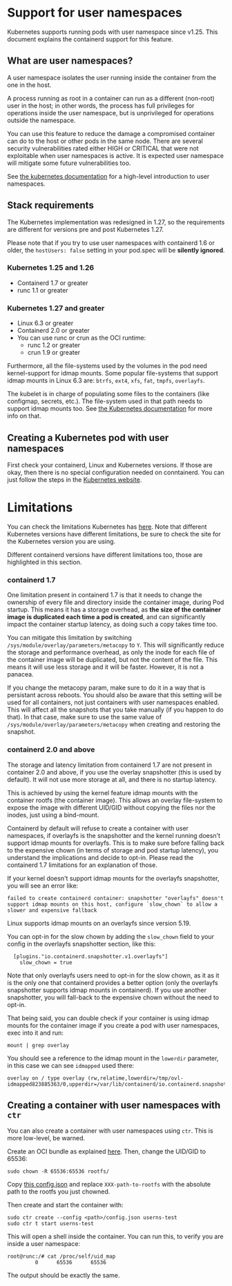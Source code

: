 # Support for user namespaces

Kubernetes supports running pods with user namespace since v1.25. This document explains the
containerd support for this feature.

## What are user namespaces?

A user namespace isolates the user running inside the container from the one in the host.

A process running as root in a container can run as a different (non-root) user in the host; in
other words, the process has full privileges for operations inside the user namespace, but is
unprivileged for operations outside the namespace.

You can use this feature to reduce the damage a compromised container can do to the host or other
pods in the same node. There are several security vulnerabilities rated either HIGH or CRITICAL that
were not exploitable when user namespaces is active. It is expected user namespace will mitigate
some future vulnerabilities too.

See [the kubernetes documentation][kube-intro] for a high-level introduction to
user namespaces.

[kube-intro]: https://kubernetes.io/docs/concepts/workloads/pods/user-namespaces/#introduction

## Stack requirements

The Kubernetes implementation was redesigned in 1.27, so the requirements are different for versions
pre and post Kubernetes 1.27.

Please note that if you try to use user namespaces with containerd 1.6 or older, the `hostUsers:
false` setting in your pod.spec will be **silently ignored**.

### Kubernetes 1.25 and 1.26

 * Containerd 1.7 or greater
 * runc 1.1 or greater

### Kubernetes 1.27 and greater

 * Linux 6.3 or greater
 * Containerd 2.0 or greater
 * You can use runc or crun as the OCI runtime:
   * runc 1.2 or greater
   * crun 1.9 or greater

Furthermore, all the file-systems used by the volumes in the pod need kernel-support for idmap
mounts. Some popular file-systems that support idmap mounts in Linux 6.3 are: `btrfs`, `ext4`, `xfs`,
`fat`, `tmpfs`, `overlayfs`.

The kubelet is in charge of populating some files to the containers (like configmap, secrets, etc.).
The file-system used in that path needs to support idmap mounts too. See [the Kubernetes
documentation][kube-req] for more info on that.


[kube-req]: https://kubernetes.io/docs/concepts/workloads/pods/user-namespaces/#before-you-begin

## Creating a Kubernetes pod with user namespaces

First check your containerd, Linux and Kubernetes versions. If those are okay, then there is no
special configuration needed on conntainerd. You can just follow the steps in the [Kubernetes
website][kube-example].

[kube-example]: https://kubernetes.io/docs/tasks/configure-pod-container/user-namespaces/

# Limitations

You can check the limitations Kubernetes has [here][kube-limitations]. Note that different
Kubernetes versions have different limitations, be sure to check the site for the Kubernetes version
you are using.

Different containerd versions have different limitations too, those are highlighted in this section.

[kube-limitations]: https://kubernetes.io/docs/concepts/workloads/pods/user-namespaces/#limitations

### containerd 1.7

One limitation present in containerd 1.7 is that it needs to change the ownership of every file and
directory inside the container image, during Pod startup. This means it has a storage overhead, as
**the size of the container image is duplicated each time a pod is created**, and can significantly
impact the container startup latency, as doing such a copy takes time too.

You can mitigate this limitation by switching `/sys/module/overlay/parameters/metacopy` to `Y`. This
will significantly reduce the storage and performance overhead, as only the inode for each file of
the container image will be duplicated, but not the content of the file. This means it will use less
storage and it will be faster. However, it is not a panacea.

If you change the metacopy param, make sure to do it in a way that is persistant across reboots. You
should also be aware that this setting will be used for all containers, not just containers with
user namespaces enabled. This will affect all the snapshots that you take manually (if you happen to
do that). In that case, make sure to use the same value of `/sys/module/overlay/parameters/metacopy`
when creating and restoring the snapshot.

### containerd 2.0 and above

The storage and latency limitation from containerd 1.7 are not present in container 2.0 and above,
if you use the overlay snapshotter (this is used by default). It will not use more storage at all,
and there is no startup latency.

This is achieved by using the kernel feature idmap mounts with the container rootfs (the container
image). This allows an overlay file-system to expose the image with different UID/GID without copying
the files nor the inodes, just using a bind-mount.

Containerd by default will refuse to create a container with user namespaces, if overlayfs is the
snapshotter and the kernel running doesn't support idmap mounts for overlayfs.  This is to make sure
before falling back to the expensive chown (in terms of storage and pod startup latency), you
understand the implications and decide to opt-in. Please read the containerd 1.7 limitations for an
explanation of those.

If your kernel doesn't support idmap mounts for the overlayfs snapshotter, you will see an error
like:

```
failed to create containerd container: snapshotter "overlayfs" doesn't support idmap mounts on this host, configure `slow_chown` to allow a slower and expensive fallback
```

Linux supports idmap mounts on an overlayfs since version 5.19.

You can opt-in for the slow chown by adding the `slow_chown` field to your config in the overlayfs
snapshotter section, like this:

```
  [plugins."io.containerd.snapshotter.v1.overlayfs"]
    slow_chown = true
```

Note that only overlayfs users need to opt-in for the slow chown, as it as it is the only one that
containerd provides a better option (only the overlayfs snapshotter supports idmap mounts in
containerd). If you use another snapshotter, you will fall-back to the expensive chown without the
need to opt-in.

That being said, you can double check if your container is using idmap mounts for the container
image if you create a pod with user namespaces, exec into it and run:

```
mount | grep overlay
```

You should see a reference to the idmap mount in the `lowerdir` parameter, in this case we can see
`idmapped` used there:

```
overlay on / type overlay (rw,relatime,lowerdir=/tmp/ovl-idmapped823885363/0,upperdir=/var/lib/containerd/io.containerd.snapshotter.v1.overlayfs/snapshots/1018/fs,workdir=/var/lib/containerd/io.containerd.snapshotter.v1.overlayfs/snapshots/1018/work)
```

## Creating a container with user namespaces with `ctr`

You can also create a container with user namespaces using `ctr`. This is more low-level, be warned.

Create an OCI bundle as explained [here][runc-bundle]. Then, change the UID/GID to 65536:

```
sudo chown -R 65536:65536 rootfs/
```

Copy [this config.json](./config.json) and replace `XXX-path-to-rootfs` with the
absolute path to the rootfs you just chowned.

Then create and start the container with:

```
sudo ctr create --config <path>/config.json userns-test
sudo ctr t start userns-test
```

This will open a shell inside the container. You can run this, to verify you are inside a user
namespace:

```
root@runc:/# cat /proc/self/uid_map
         0      65536      65536
```

The output should be exactly the same.

[runc-bundle]: https://github.com/opencontainers/runc#creating-an-oci-bundle
